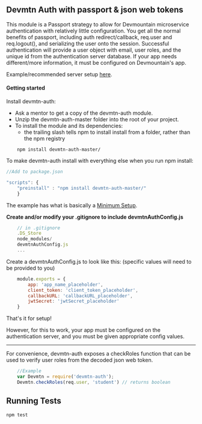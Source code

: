 Devmtn Auth with passport & json web tokens
-----

This module is a Passport strategy to allow for Devmountain microservice authentication with relatively little configuration. You get all the normal benefits of passport, including auth redirect/callback, req.user and req.logout(), and serializing the user onto the session. Successful authentication will provide a user object with email, user roles, and the unique id from the authentication server database. If your app needs different/more information, it must be configured on Devmountain's app.

Example/recommended server setup [here](./example/server.js).

#### Getting started

Install devmtn-auth:

- Ask a mentor to get a copy of the devmtn-auth module.
- Unzip the devmtn-auth-master folder into the root of your project.
- To install the module and its dependencies:
    - the trailing slash tells npm to install install from a folder, rather than the npm registry

```
    npm install devmtn-auth-master/
```
To make devmtn-auth install with everything else when you run npm install:

```javascript
//Add to package.json

"scripts": {
    "preinstall" : "npm install devmtn-auth-master/"
    }
```

The example has what is basically a [Minimum Setup](./example/server.js).

__Create and/or modify your .gitignore to include devmtnAuthConfig.js__

```javascript
    // in .gitignore
    .DS_Store
    node_modules/
    devmtnAuthConfig.js
    ...
```

Create a devmtnAuthConfig.js to look like this: (specific values will need to be provided to you)

```javascript
    module.exports = {
        app: 'app_name_placeholder',
        client_token: 'client_token_placeholder',
        callbackURL: 'callbackURL_placeholder',
        jwtSecret: 'jwtSecret_placeholder'
    }
```

That's it for setup!

However, for this to work, your app must be configured on the authentication server, and you must be given appropriate config values.

----

For convenience, devmtn-auth exposes a checkRoles function that can be used to verify user roles from the decoded json web token.
```javascript
    //Example
    var Devmtn = require('devmtn-auth');
    Devmtn.checkRoles(req.user, 'student') // returns boolean
```

Running Tests
----

```
npm test
```
